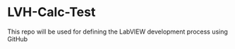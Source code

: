 LVH-Calc-Test
=============

This repo will be used for defining the LabVIEW development process using GitHub